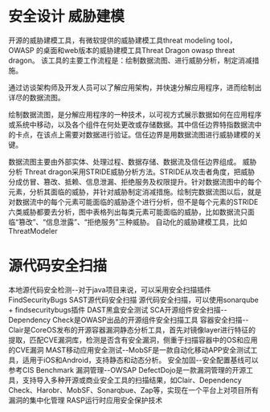 # 安全设计  威胁建模
开源的威胁建模工具，有微软提供的威胁建模工具threat modeling tool，OWASP 的桌面和web版本的威胁建模工具Threat Dragon
owasp threat dragon。 该工具的主要工作流程是：绘制数据流图、进行威胁分析，制定消减措施。

通过访谈架构师及开发人员可以了解应用架构，并快速分解应用程序，进而绘制出详尽的数据流图。

绘制数据流图，是分解应用程序的一种技术，以可视方式展示数据如何在应用程序或系统中移动，以及各个组件在何处更改或存储数据。其中信任边界特指数据流中的卡点，在该点上需要对数据进行验证。信任边界是用数据流图进行威胁建模的关键。

数据流图主要由外部实体、处理过程、数据存储、数据流及信任边界组成。
威胁分析
Threat dragon采用STRIDE威胁分析方法。STRIDE从攻击者角度，把威胁分成仿冒、篡改、抵赖、信息泄漏、拒绝服务及权限提升。针对数据流图中的每个元素，分析其面临的威胁，并针对威胁制定消减措施。绘制完数据流图以后，就是对数据流中的每个元素可能面临的威胁逐个进行分析，但不是每个元素的STRIDE六类威胁都要去分析，图中表格列出每类元素可能面临的威胁，比如数据流只面临“篡改”、“信息泄露”、“拒绝服务”三种威胁。
自动化的威胁建模工具，比如ThreatModeler
# 源代码安全扫描
本地源代码安全检测--对于java项目来说，可以采用安全扫描插件FindSecurityBugs
SAST源代码安全扫描
源代码安全扫描，可以使用sonarqube + findsecuritybugs插件
DAST黑盒安全测试
SCA开源组件安全扫描--Dependency Check是OWASP出品的开源组件安全扫描工具
容器安全扫描--Clair是CoreOS发布的开源容器漏洞静态分析工具，首先对镜像layer进行特征的提取，匹配CVE漏洞库，检测是否含有安全漏洞，侧重于扫描容器中的OS和应用的CVE漏洞
MAST移动应用安全测试--MobSF是一款自动化移动APP安全测试工具，适用于iOS和Android，支持静态和动态分析。
安全加固--安全配置基线可以参考CIS Benchmark
漏洞管理--OWSAP DefectDojo是一款漏洞管理的开源工具，支持导入多种开源或商业安全工具的扫描结果，如Clair、Dependency Check、Harobr、MobSF、Sonarqbue、Zap等，实现在一个平台上对项目所有漏洞的集中化管理
RASP运行时应用安全保护技术

